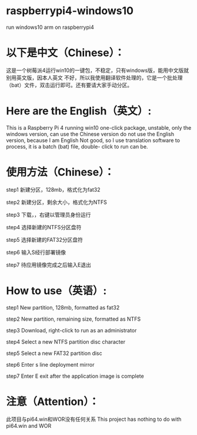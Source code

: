 # raspberrypi4-windows10
run windows10 arm on raspberrypi4
# 以下是中文（Chinese）：
 这是一个树莓派4运行win10的一键包，不稳定，只有windows版，能用中文版就别用英文版，因本人英文
 不好，所以我使用翻译软件处理的，它是一个批处理（bat）文件，双击运行即可。还有要请大家手动分区。
# Here are the English（英文）:
 This is a Raspberry Pi 4 running win10 one-click package, unstable, only the windows     version, can use the Chinese version do not use the English version, because I am English
 Not good, so I use translation software to process, it is a batch (bat) file, double-    click to run can be.
# 使用方法（Chinese）：
 step1
 新建分区，128mb，格式化为fat32
 
 step2
 新建分区，剩余大小，格式化为NTFS
 
 step3
 下载，，右键以管理员身份运行
 
 step4
 选择新建的NTFS分区盘符
 
 step5
 选择新建的FAT32分区盘符
 
 step6
 输入S经行部署镜像
 
 step7
 待应用镜像完成之后输入E退出
 
# How to use（英语）:
 
 step1
 New partition, 128mb, formatted as fat32
 
 step2
 New partition, remaining size, formatted as NTFS
 
 step3
 Download, right-click to run as an administrator
 
 step4
 Select a new NTFS partition disc character
 
 step5
 Select a new FAT32 partition disc
 
 step6
 Enter s line deployment mirror
 
 step7
 Enter E exit after the application image is complete
# 注意（Attention）：
 此项目与pi64.win和WOR没有任何关系
 This project has nothing to do with pi64.win and WOR
